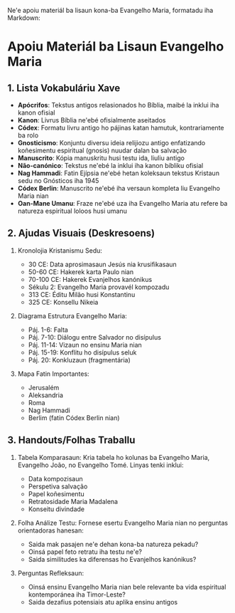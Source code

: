 Ne'e apoiu materiál ba lisaun kona-ba Evangelho Maria, formatadu iha Markdown:

# Apoiu Materiál ba Lisaun Evangelho Maria

## 1. Lista Vokabuláriu Xave  

- **Apócrifos**: Tekstus antigos relasionados ho Bíblia, maibé la inklui iha kanon ofisial
- **Kanon**: Livrus Bíblia ne'ebé ofisialmente aseitados  
- **Códex**: Formatu livru antigo ho pájinas katan hamutuk, kontrariamente ba rolo
- **Gnosticismo**: Konjuntu diversu ideia relijiozu antigo enfatizando koñesimentu espiritual (gnosis) nuudar dalan ba salvação  
- **Manuscrito**: Kópia manuskritu husi testu ida, liuliu antigo  
- **Não-canónico**: Tekstus ne'ebé la inklui iha kanon bíbliku ofisial
- **Nag Hammadi**: Fatin Ejípsia ne'ebé hetan koleksaun tekstus Kristaun sedu no Gnósticos iha 1945  
- **Códex Berlin**: Manuscrito ne'ebé iha versaun kompleta liu Evangelho Maria nian
- **Oan-Mane Umanu**: Fraze ne'ebé uza iha Evangelho Maria atu refere ba natureza espiritual loloos husi umanu

## 2. Ajudas Visuais (Deskresoens)  

1. Kronolojia Kristanismu Sedu:
   - 30 CE: Data aprosimasaun Jesús nia krusifikasaun  
   - 50-60 CE: Hakerek karta Paulo nian  
   - 70-100 CE: Hakerek Evanjelhos kanónikus
   - Sékulu 2: Evangelho Maria provavél kompozadu  
   - 313 CE: Éditu Milão husi Konstantinu
   - 325 CE: Konsellu Nikeia  

2. Diagrama Estrutura Evangelho Maria:
   - Páj. 1-6: Falta  
   - Páj. 7-10: Diálogu entre Salvador no disípulus  
   - Páj. 11-14: Vizaun no ensinu Maria nian
   - Páj. 15-19: Konflitu ho disípulus seluk  
   - Páj. 20: Konkluzaun (fragmentária)  

3. Mapa Fatin Importantes:
   - Jerusalém
   - Aleksandria  
   - Roma
   - Nag Hammadi
   - Berlim (fatin Códex Berlin nian)  

## 3. Handouts/Folhas Traballu  

1. Tabela Komparasaun:
   Kria tabela ho kolunas ba Evangelho Maria, Evangelho João, no Evangelho Tomé. Linyas tenki inklui:  
   - Data kompozisaun  
   - Perspetiva salvação  
   - Papel koñesimentu  
   - Retratosidade Maria Madalena  
   - Konseitu divindade  

2. Folha Análize Testu:
   Fornese esertu Evangelho Maria nian no perguntas orientadoras hanesan:
   - Saida mak pasajen ne'e dehan kona-ba natureza pekadu?
   - Oinsá papel feto retratu iha testu ne'e?  
   - Saida similitudes ka diferensas ho Evanjelhos kanónikus?  

3. Perguntas Refleksaun:
   - Oinsá ensinu Evangelho Maria nian bele relevante ba vida espiritual kontemporánea iha Timor-Leste?
   - Saida dezafius potensiais atu aplika ensinu antigos